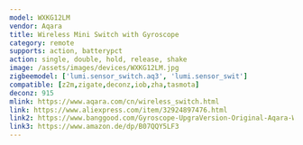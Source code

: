 ```yaml
---
model: WXKG12LM
vendor: Aqara
title: Wireless Mini Switch with Gyroscope
category: remote
supports: action, batterypct
action: single, double, hold, release, shake
image: /assets/images/devices/WXKG12LM.jpg
zigbeemodel: ['lumi.sensor_switch.aq3', 'lumi.sensor_swit']
compatible: [z2m,zigate,deconz,iob,zha,tasmota]
deconz: 915
mlink: https://www.aqara.com/cn/wireless_switch.html
link: https://www.aliexpress.com/item/32924897476.html
link2: https://www.banggood.com/Gyroscope-UpgraVersion-Original-Aqara-Wireless-Switch-Smart-Home-Remote-Sensor-Switch-p-1290177.html
link3: https://www.amazon.de/dp/B07QQY5LF3
---
```

